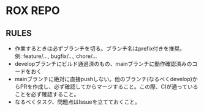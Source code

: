 # ROX REPO

## RULES

- 作業するときは必ずブランチを切る。ブランチ名はprefix付きを推奨。  
例: feature/..., bugfix/..., chore/...
- developブランチにビルド通過済のもの、mainブランチに動作確認済みのコードをおく
- mainブランチに絶対に直接pushしない。他のブランチ(なるべくdevelop)からPRを作成し、必ず確認してからマージすること。この際、CIが通っていることを必ず確認すること。
- なるべくタスク、問題点はIssueを立てておくこと。


 
